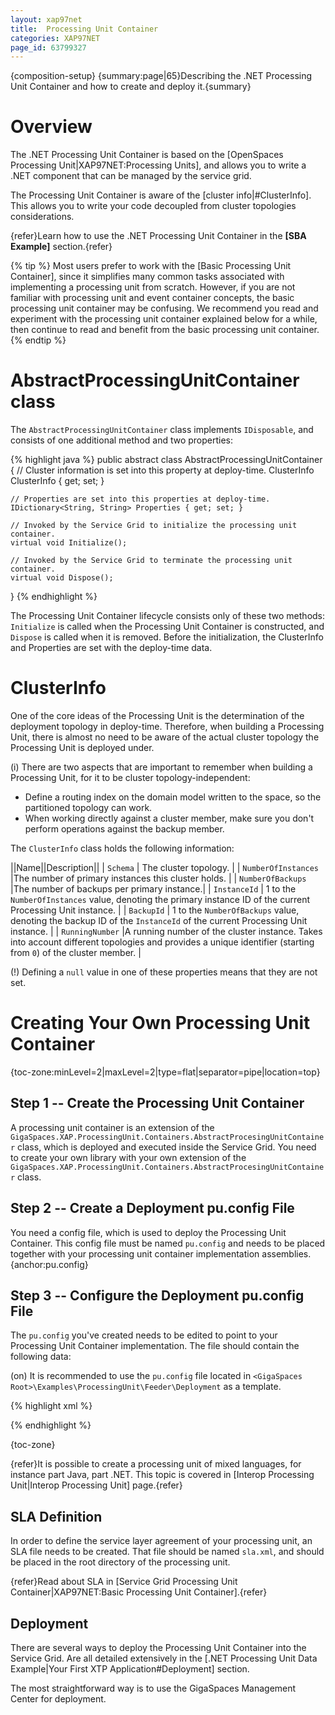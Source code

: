 ```yaml
---
layout: xap97net
title:  Processing Unit Container
categories: XAP97NET
page_id: 63799327
---
```


{composition-setup}
{summary:page|65}Describing the .NET Processing Unit Container and how to create and deploy it.{summary}

# Overview

The .NET Processing Unit Container is based on the [OpenSpaces Processing Unit|XAP97NET:Processing Units], and allows you to write a .NET component that can be managed by the service grid.

The Processing Unit Container is aware of the [cluster info|#ClusterInfo]. This allows you to write your code decoupled from cluster topologies considerations.

{refer}Learn how to use the .NET Processing Unit Container in the **[SBA Example]** section.{refer}


{% tip %}
 Most users prefer to work with the [Basic Processing Unit Container], since it simplifies many common tasks associated with implementing a processing unit from scratch.
However, if you are not familiar with processing unit and event container concepts, the basic processing unit container may be confusing. We recommend you read and experiment with the processing unit container explained below for a while, then continue to read and benefit from the basic processing unit container.
{% endtip %}


# AbstractProcessingUnitContainer class

The `AbstractProcessingUnitContainer` class implements `IDisposable`, and consists of one additional method and two properties:


{% highlight java %}
public abstract class AbstractProcessingUnitContainer
{
    // Cluster information is set into this property at deploy-time.
    ClusterInfo ClusterInfo { get; set; }

    // Properties are set into this properties at deploy-time.
    IDictionary<String, String> Properties { get; set; }

    // Invoked by the Service Grid to initialize the processing unit container.
    virtual void Initialize();

    // Invoked by the Service Grid to terminate the processing unit container.
    virtual void Dispose();
}
{% endhighlight %}


The Processing Unit Container lifecycle consists only of these two methods: `Initialize` is called when the Processing Unit Container is constructed, and `Dispose` is called when it is removed. Before the initialization, the ClusterInfo and Properties are set with the deploy-time data.

# ClusterInfo

One of the core ideas of the Processing Unit is the determination of the deployment topology in deploy-time. Therefore, when building a Processing Unit, there is almost no need to be aware of the actual cluster topology the Processing Unit is deployed under.

(i) There are two aspects that are important to remember when building a Processing Unit, for it to be cluster topology-independent:
- Define a routing index on the domain model written to the space, so the partitioned topology can work.
- When working directly against a cluster member, make sure you don't perform operations against the backup member.

The `ClusterInfo` class holds the following information:

||Name||Description||
| `Schema` | The cluster topology. |
| `NumberOfInstances` |The number of primary instances this cluster holds. |
| `NumberOfBackups` |The number of backups per primary instance.|
| `InstanceId` | 1 to the `NumberOfInstances` value, denoting the primary instance ID of the current Processing Unit instance. |
| `BackupId` | 1 to the `NumberOfBackups` value, denoting the backup ID of the `InstanceId` of the current Processing Unit instance. |
| `RunningNumber` |A running number of the cluster instance. Takes into account different topologies and provides a unique identifier (starting from `0`) of the cluster member. |

(!) Defining a `null` value in one of these properties means that they are not set.

# Creating Your Own Processing Unit Container

{toc-zone:minLevel=2|maxLevel=2|type=flat|separator=pipe|location=top}

## Step 1 -- Create the Processing Unit Container

A processing unit container is an extension of the `GigaSpaces.XAP.ProcessingUnit.Containers.AbstractProcesingUnitContainer` class, which is deployed and executed inside the Service Grid. You need to create your own library with your own extension of the `GigaSpaces.XAP.ProcessingUnit.Containers.AbstractProcesingUnitContainer` class.

## Step 2 -- Create a Deployment pu.config File

You need a config file, which is used to deploy the Processing Unit Container. This config file must be named `pu.config` and needs to be placed together with your processing unit container implementation assemblies.
{anchor:pu.config}

## Step 3 -- Configure the Deployment pu.config File

The `pu.config` you've created needs to be edited to point to your Processing Unit Container implementation. The file should contain the following data:

(on) It is recommended to use the `pu.config` file located in `<GigaSpaces Root>\Examples\ProcessingUnit\Feeder\Deployment` as a template.


{% highlight xml %}
<?xml version="1.0" encoding="utf-8" ?>
<configuration>
  <configSections>
    <section name="GigaSpaces.XAP" type="GigaSpaces.XAP.Configuration.GigaSpacesXAPConfiguration, GigaSpaces.Core"/>
  </configSections>
  <appSettings>
    <add key="[customkey1]" value="[customvalue1]"/>
  </appSettings>
  <GigaSpaces.XAP>
    <ProcessingUnitContainer Type="[Assembly Qualified Name]"/>
  </GigaSpaces.XAP>
</configuration>
{% endhighlight %}

{toc-zone}

{refer}It is possible to create a processing unit of mixed languages, for instance part Java, part .NET. This topic is covered in [Interop Processing Unit|Interop Processing Unit] page.{refer}

# SLA Definition

In order to define the service layer agreement of your processing unit, an SLA file needs to be created.
That file should be named `sla.xml`, and should be placed in the root directory of the processing unit.

{refer}Read about SLA in [Service Grid Processing Unit Container|XAP97NET:Basic Processing Unit Container].{refer}

# Deployment

There are several ways to deploy the Processing Unit Container into the Service Grid. Are all detailed extensively in the [.NET Processing Unit Data Example|Your First XTP Application#Deployment] section.

The most straightforward way is to use the GigaSpaces Management Center for deployment.